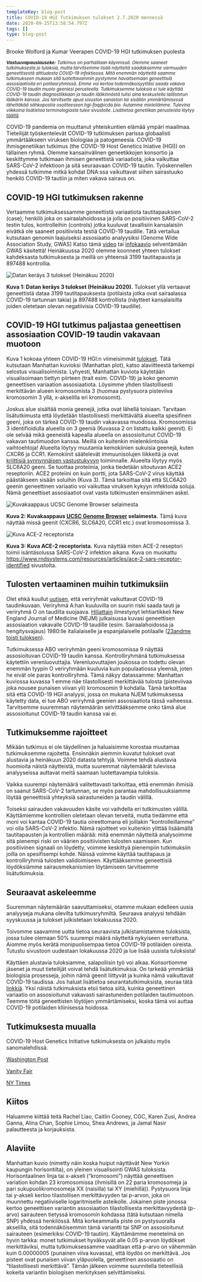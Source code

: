 ```yaml
---
templateKey: blog-post
title: COVID-19 HGI Tutkimuksen tulokset 2.7.2020 mennessä
date: 2020-09-25T13:58:54.797Z
tags: []
type: blog-post
---
```


Brooke Wolford ja Kumar Veerapen COVID-19 HGI tutkimuksen puolesta

<small>
<em>
<strong>Vastuuvapauslauseke:</strong> Tutkimus on parhaillaan käynnissä. Olemme saaneet tutkimuksesta jo tuloksia, mutta tarvitsemme lisää näytteitä saadaksemme varmuuden geneettisestä alttiudesta COVID-19 infektiossa. Mitä enemmän näytteitä saamme tutkimukseen mukaan sitä luotettavammin pystymme havaitsemaan geneettisiä assosiaatioita eri potilasryhmissä. Emme voi kertoa todennäkoisyyttäsi saada vakava COVID-19 taudin muoto geeniesi perusteella. Tutkimuksemme tuloksia ei tule käyttää COVID-19 taudin diagnostiikkaan ja taudin lääkinnästä tulisi aina keskustella laillistetun lääkärin kanssa. Jos tarvitsette apua sivuston sanaston tai sisällön ymmärtämisessä lähettäkää sähkopostia osoitteeseen hgi-faq@icda.bio. Autamme mielellämme. Tulevina viikkoina lisätietoa terminologiasta tulee sivustolle. Lisätietoa genetiikan perusteista löytyy <a href="https://medlineplus.gov/genetics/understanding/" target="_blank" rel="noopener noreferrer">täältä</a>.
</em>
</small>

COVID-19 pandemia on muuttanut yhteiskuntien elämää ympäri maailmaa. Tieteilijät työskentelevät COVID-19 tutkimuksen parissa globaalisti ymmärtääkseen viruksen biologiaa ja patogeneesia. COVID-19 ihmisgenetiikan tutkimus (the COVID-19 Host Genetics Iniative (HGI)) on tällainen ryhmä. Olemme kansainvälinen geneetikkojen konsortio ja keskittymme tutkimaan ihmisen geneettistä variaatiota, joka vaikuttaa SARS-CoV-2 infektioon ja sitä seuraavaan COVID-19 tautiin. Työskennellen yhdessä tutkimme mitkä kohdat DNA:ssa vaikuttavat siihen sairastuuko henkilö COVID-19 tautiin ja miten vakava sairaus on.

## COVID-19 HGI tutkimuksen rakenne

Vertaamme tutkimuksessamme geneettistä variaatiota tautitapauksien (case), henkilö joka on sairaalahoidossa ja jolla on positiivinen SARS-CoV-2 testin tulos, kontrolleihin (controls) jotka kuuluvat tavallisiin kansalaisiin eivätkä ole saaneet positiivista testiä COVID-19 taudille. Tätä vertailua kutsutaan genomin laajuiseksi assosiaatio analyysiksi (Genome Wide Association Study, GWAS) Katso tämä [video](https://www.youtube.com/watch?v=cgyc55JhdcM) tai [infokaavio](https://www.broadinstitute.org/visuals/explainer-genome-wide-association-studies) selventämään GWAS käsitettä! Heinäkuussa 2020 olemme koonneet yhteen tulokset kahdeksasta tutkimuksesta ja meillä on yhteensä 3199 tautitapausta ja 897488 kontrollia.


![ Datan keräys 3 tulokset (Heinäkuu 2020)](scicomm_blog_post_20200924.png)
<figcaption class="manual-md-inline-caption">
<strong>Kuva 1: Datan keräys 3 tulokset (Heinäkuu 2020).</strong> Tulokset yllä vertaavat geneettistä dataa 3199 tautitapauksesta (potilaista jotka ovat sairaalassa COVID-19 tartunnan takia)
ja 897488 kontrollista (näytteet kansalaisilta joiden oletetaan olevan negatiivisia COVID-19 taudille).
</figcaption>

## COVID-19 HGI tutkimus paljastaa geneettisen assosiaation COVID-19 taudin vakavaan muotoon

Kuva 1 kokoaa yhteen COVID-19 HGI:n viimeisimmät [tulokset](/results/). Tätä kutsutaan Manhattan kuvioksi (Manhattan plot), katso alaviitteestä tarkempi selostus visualisoinnista. Lyhyesti, Manhattan kuviota käytetään visualisoimaan tiettyn piirteen (trait esim. COVID-19) ja koko genomin geneettisen variaation assosiaatiota. Löysimme yhden tilastollisesti merkittävän alueen kromosomista 3 (huomaa pystysuora pisteviiva kromosomin 3 yllä, x-akselilla eri kromosomit).

Joskus alue sisältää monia geenejä, jotka ovat lähellä toisiaan. Tarvitaan lisätutkimusta että löydetään tilastollisesti merkittävältä alueelta spesifinen geeni, joka on tärkeä COVID-19 taudin vakavassa muodossa. Kromosomissa 3 identifioidulla alueella on 3 geeniä (Kuvassa 2 on listattu kaikki geenit). Ei ole selvää mikä geeneistä kapealla alueella on assosioitunut COVID-19 vakavan tautimuodon kanssa. Meillä on kuitenkin mielenkiintoisia vaihtoehtoja! Alueelta löytyy muutamia kemokiinien sukuisia geenejä, kuten CXCR6 ja CCR1. Kemokiinit säätelevät immuunisolujen liikkeitä ja ovat [kriittisiä synnynnäisen vastustukyvyn](https://www.ncbi.nlm.nih.gov/pmc/articles/PMC4448619/) toiminnalle. Alueelta löytyy myös SLC6A20 geeni. Se tuottaa proteiinia, jonka tiedetään sitoutuvan ACE2 reseptoriin. ACE2 proteiini on kuin portti, jota SARS-CoV-2 virus käyttää päästäkseen sisään soluihin (Kuva 3). Tämä tarkoittaa sitä että SLC6A20 geenin geneettinen variaatio voi vaikuttaa viruksen kykyyn infektoida soluja. Nämä geneettiset assosiaatiot ovat vasta tutkimusten ensimmäinen askel.


![Kuvakaappaus  UCSC Genome Browser selaimesta](hgt_genome_32a4d_7bc390.jpg)
<figcaption class="manual-md-inline-caption">
<strong>Kuva 2: Kuvakaappaus  <a href="https://genome.ucsc.edu" target="_blank" rel="noopener noreferrer">UCSC Genome Browser</a> selaimesta.</strong> Tämä kuva näyttää missä geenit (CXCR6, SLC6A20, CCR1 etc.) ovat kromosomissa 3.
</figcaption>

![Kuva ACE-2 receptorista](unnamed.png)
<figcaption class="manual-md-inline-caption">
<strong>Kuva 3: Kuva ACE-2 receptorista.</strong> Kuva näyttää miten ACE-2 reseptori toimii isäntäsolussa SARS-CoV-2 infektion aikana. Kuva on muokattu <a href="https://www.rndsystems.com/resources/articles/ace-2-sars-receptor-identified" target="_blank" rel="noopener noreferrer">https://www.rndsystems.com/resources/articles/ace-2-sars-receptor-identified</a> sivustolta.
</figcaption>

## Tulosten vertaaminen muihin tutkimuksiin

Olet ehkä kuullut [uutisen](https://www.cnn.com/2020/07/16/health/blood-types-coronavirus-wellness-scn/index.html), että veriryhmät vaikuttavat COVID-19 taudinkuvaan. Veriryhmä A:han kuuluvilla on suurin riski saada tauti ja veriryhmä O on taudilta suojaava. [Hiljattain](https://www.nejm.org/doi/full/10.1056/NEJMoa2020283) ilmestynyt lehtiartikkeli New England Journal of Medicine (NEJM) julkaisussa kuvasi geneettisen assosiaation vakavalle COVID-19 taudille (esim. Sairaalahoidossa ja hengitysvajaus) 1980:lle italialaiselle ja espanjalaiselle potilaalle ([23andme toisti tuloksen](https://www.medrxiv.org/content/10.1101/2020.09.04.20188318v1)).

Tutkimuksessa ABO veriryhmän geeni kromosomissa 9 näyttää assosioituvan COVID-19 taudin kanssa. Kontrolliryhmänä tutkimuksessa käytettiin verenluovuttajia. Verenluovuttajien joukossa on todettu olevan enemmän tyypin O veriryhmään kuuluvia kuin populaatiossa yleensä, joten he eivät ole paras kontrolliryhmä. Tämä näkyy datassamme: Manhattan kuviossa kuvassa 1 emme näe tilastollisesti merkittävää tulosta (pisteviivaa joka nousee punaisen viivan yli) kromosomin 9 kohdalla. Tämä tarkoittaa sitä että COVID-19 HGI analyysi, jossa on mukana NJEM tutkimuksessa käytetty data, ei tue ABO veriryhmä geenien assosiaatiota tässä vaiheessa. Tarvitsemme suuremman näytemäärän selvittääksemme onko tämä alue assosioitunut COVID-19 taudin kanssa vai ei.

## Tutkimuksemme rajoitteet

Mikään tutkimus ei ole täydellinen ja haluaisimme korostaa muutamaa tutkimuksemme rajoitetta. Ensinnäkin aiemmin kuvatut tulokset ovat alustavia ja heinäkuun 2020 datasta tehtyjä. Voimme tehdä alustavia huomioita näistä näytteistä, mutta suuremmat näytemäärät tulevissa analyyseissa auttavat meitä saamaan luotettavampia tuloksia.

Vaikka suurempi näytemäärä valitettavasti tarkoittaa, että enemmän ihmisiä on saanut SARS-CoV-2 tartunnan, se myös parantaa mahdollisuuksiamme löytää geneettisiä yhteyksiä sairastuneiden ja taudin välillä.

Toiseksi sairauden vakavuuden käsite voi vaihdella eri tutkimusten välillä. Käyttämiemme kontrollien oletetaan olevan terveitä, mutta tiedämme että moni voi kantaa COVID-19 tautia oireettomana eli joillakin “kontrolleillamme” voi olla SARS-CoV-2 infektio. Nämä rajoitteet voi kuitenkin ylittää lisäämällä tautitapausten ja kontrollien määrää: mitä enemmän näytteitä analysoimme sitä pienempi riski on väärien positiivisten tulosten saamiseen. Kun positiivinen signaali on löydetty, voimme keskittyä pienempiin tutkimuksiin joilla on spesifisempi kohde. Näissä voimme käyttää tautitapaus ja kontrolliryhmiä tulosten validoimiseen. Käyttääksemme geneettisiä löydöksiämme sairausmekanismien löytämiseen tarvitsemme lisätutkimuksia.

## Seuraavat askeleemme

Suuremman näytemäärän saavuttamiseksi, otamme mukaan edelleen uusia analyyseja mukana olevilta tutkimusryhmiltä. Seuraava analyysi tehdään syyskuussa ja tulokset julkistetaan lokakuussa 2020.

Toivomme saavamme uutta tietoa seuraavista julkistamistamme tuloksista, jossa tulee olemaan 50% suurempi määrä näytteitä nykyiseen verrattuna. Aiomme myös kerätä monipuolisempaa tietoa COVID-19 potilaiden oireista. Tutustu sivustoon uudestaan lokakuussa 2020 ja lue lisää uusista tuloksista!

Käyttäen alustavia tuloksiamme, salapoliisin työ voi alkaa. Konsortiomme jäsenet ja muut tieteilijät voivat tehdä lisätutkimuksia. On tarkeää ymmärtää biologisia prosesseja, joihin nämä geenit liittyvät ja kuinka nämä vaikuttavat COVID-19 taudissa. Jos haluat lisätietoa seurantatutkimuksista, seuraa tätä [linkkiä](/2020-06-29-in-silico-follow-up-results/). Yksi näistä tutkimuksista etsii tietoa siitä, kuinka geneettinen variaatio on assosioitunut vakavasti sairastuneiden potilaiden tautimuotoon. Teemme töitä geneettisten löytöjen ymmärtämiseksi, koska tämä voi auttaa COVID-19 potilaiden kliinisessa hoidossa.

## Tutkimuksesta muualla

COVID-19 Host Genetics Initiative tutkimuksesta on julkaistu myös sanomalehdissä.


[Washington Post](https://www.washingtonpost.com/opinions/2020/04/27/covid-19-quickly-kills-some-while-others-dont-show-symptoms-can-genetics-explain-this/)

[Vanity Fair](https://www.vanityfair.com/news/2020/04/genetic-chances-of-dying-from-coronavirus)

[NY Times](https://www.nytimes.com/2020/06/03/health/coronavirus-blood-type-genetics.html)

## Kiitos

Haluamme kiittää teitä Rachel Liao, Caitlin Cooney, CGC, Karen Zusi, Andrea Ganna, Alina Chan, Sophie Limou, Shea Andrews, ja Jamal Nasir palautteesta ja korjauksista.

## Alaviite

Manhattan kuvio (nimetty näin koska huiput näyttävät New Yorkin kaupungin horisontilta), on yleinen visualisointi GWAS tuloksista. Horisontaalinen linja tai x-akseli (“kromosomi”) näyttää geneettisen variation kohdan 23 kromosomissa (ihmisillä on 22 paria kromosomeja ja pari sukupuolikromosomeja XX (naisilla) tai XY (miehillä)). Pystysuora linja tai y-akseli kertoo tilastollisen merkittävyyden tai p-arvon, joka on muunnettu negatiiviselle logaritmiselle asteikolle. Jokainen piste jonossa kertoo geneettisen variantin assosiaation tilastollisesta merkittavyydestä (p-arvo) sairauteen tietyssä kromosomin kohdassa (tätä kutsutaan nimella SNP) yhdessä henkilössä. Mitä korkeammalla piste on pystysuoralla akselilla, sitä todennäköisemmin tämä variantti tai SNP on assosioitunut sairauteen (esimerkiksi COVID-19 tautiin). Käyttämämme menetelmä on hyvin tarkka: monet tutkimukset hyväksyvät alle 0.05 p-arvon löydökset merkittäviksi, mutta tutkimuksessamme vaaditaan että p-arvo on vähemmän kuin 0.00000005 (punainen viiva kuvassa), että löydös on merkittävä. Jos pisteet ovat punaisen viivan yläpuolella, geneettinen assosiaatio on “tilastollisesti merkittävä”. Tämän jälkeen voimme suunnitella tieteellisiä kokeita variantin biologisen merkityksen selvittämiseksi.
